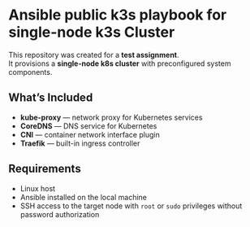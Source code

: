# Ansible public k3s playbook for single-node k3s Cluster

This repository was created for a **test assignment**.  
It provisions a **single-node k8s cluster** with preconfigured system components.

## What’s Included

- **kube-proxy** — network proxy for Kubernetes services  
- **CoreDNS** — DNS service for Kubernetes  
- **CNI** — container network interface plugin  
- **Traefik** — built-in ingress controller  

## Requirements

- Linux host 
- Ansible installed on the local machine  
- SSH access to the target node with `root` or `sudo` privileges without password authorization
